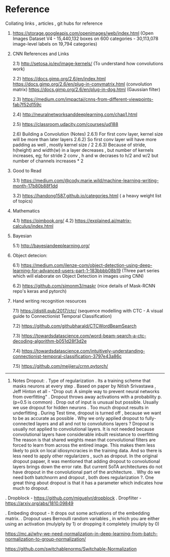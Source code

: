 # Reference
Collating links , articles , git hubs for reference

1) https://storage.googleapis.com/openimages/web/index.html
(Open Images Dataset V4 - 15,440,132 boxes on 600 categories - 30,113,078 image-level labels on 19,794 categories)

2) CNN References and Links

    2.1) http://setosa.io/ev/image-kernels/  (To understand how convolutions work)
     
    2.2) https://docs.gimp.org/2.6/en/index.html
     https://docs.gimp.org/2.6/en/plug-in-convmatrix.html    (convolution matrix)
     https://docs.gimp.org/2.6/en/plug-in-dog.html   (Gaussian filter)
     
    2.3) https://medium.com/impactai/cnns-from-different-viewpoints-fab7f52d159c
    
    2.4) http://neuralnetworksanddeeplearning.com/chap1.html
    
    2.5) https://classroom.udacity.com/courses/ud188    
    
    2.6) Building a Convolution (Notes)
    	2.6.1) For first conv layer, kernel size will be more than later layers
	2.6.2) So first conv layer will have more padding as well , mostly kernel size / 2
	2.6.3) Because of stride, h(height) and width(w) in a layer decreases , but number of kernels increases,
	       eg; for stride 2 conv , h and w decrases to h/2 and w/2
	           but number of channels increases * 2

3) Good to Read

    3.1) https://medium.com/@cody.marie.wild/machine-learning-writing-month-17b80b88f1dd 
    
    3.2) https://handong1587.github.io/categories.html   ( a heavy weight list of topics)

4) Mathematics

    4.1) https://pimbook.org/
    4.2) https://explained.ai/matrix-calculus/index.html
    
5) Bayesian

    5.1) http://bayesiandeeplearning.org/
    
6) Object detecion:

    6.1) https://medium.com/ilenze-com/object-detection-using-deep-learning-for-advanced-users-part-1-183bbbb08b19
        (Three part series which will elaborate on Object Detection in images using CNN)
    
    6.2) https://github.com/simonm3/maskr  (nice details of Mask-RCNN repo's keras and pytorch)
    
7) Hand writing recognition resources

    7.1) https://distill.pub/2017/ctc/   (sequence modelling with CTC - A visual guide to Connectionist Temporal Classification)

    7.2) https://github.com/githubharald/CTCWordBeamSearch

    7.3) https://towardsdatascience.com/word-beam-search-a-ctc-decoding-algorithm-b051d28f3d2e

    7.4) https://towardsdatascience.com/intuitively-understanding-connectionist-temporal-classification-3797e43a86c

    7.5) https://github.com/meijieru/crnn.pytorch/

***************************************************************************************************************************
 1) Notes
    Dropout:
    . Type of regularization
. Its a training scheme that masks neurons at every step
. Based on paper by Nitish Srivastawa , Jeff Hinton et all - "Drop out: A simple way to prevent neural networks from overfitting"
. Dropout throws away activations with a probability p. (p=0.5 is common)
. Drop out of input is unusual but possible. Usually we use dropout for hidden neurons
. Too much dropout results in underfitting
. During Test time, dropout is turned off , because we want to be as accurate as possible
. Why we only applied dropout to fully-connected layers and all and not to convolutions layers ?
	Dropout is usually not applied to convolutional layers. It is not needed because convolutional layers have considerable 
	inbuilt resistance to overfitting
	The reason is that shared weights mean that convolutional filters are forced to learn from across the entired image.
	This makes them less likely to pick on local idiosyncracies in the training data. And so there is less need to apply other regularizers 
	, such as dropout.
	In the original dropout papaer, it was mentioned that adding dropout to convolutional layers brings down the error rate. But current SoTA architectures
	do not have dropout in the convolutional part of the architecture. 
. Why do we need both batchnorm and dropout , both does regularization ?.
	One great thing about dropout is that it has a parameter which indicates how much to dropout.
	
. Dropblock - https://github.com/miguelvr/dropblock
. Dropfilter - https://arxiv.org/abs/1810.09849

. Embeding dropout - It drops out some activations of the embedding matrix. 
. Dropout uses Bernoulli random variables , in which you are either using an activation (mulyiply by 1) or dropping it completely (muliply by 0) 



https://mc.ai/why-we-need-normalization-in-deep-learning-from-batch-normalization-to-group-normalization/

https://github.com/switchablenorms/Switchable-Normalization




